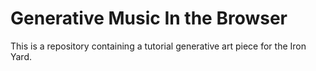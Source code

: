 Generative Music In the Browser
===============================

This is a repository containing a tutorial generative art piece for
the Iron Yard.



